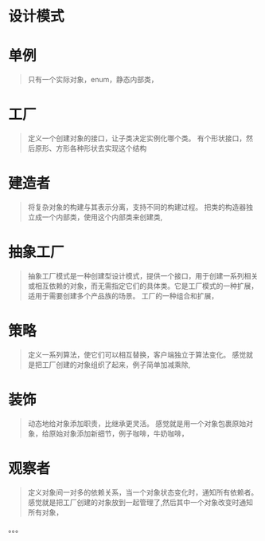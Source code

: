 # 设计模式

# 单例
> 只有一个实际对象，enum，静态内部类，

# 工厂
> 定义一个创建对象的接口，让子类决定实例化哪个类。
> 有个形状接口，然后原形、方形各种形状去实现这个结构

# 建造者
> 将复杂对象的构建与其表示分离，支持不同的构建过程。
> 把类的构造器独立成一个内部类，使用这个内部类来创建类,

# 抽象工厂
> 抽象工厂模式是一种创建型设计模式，提供一个接口，用于创建一系列相关或相互依赖的对象，而无需指定它们的具体类。它是工厂模式的一种扩展，适用于需要创建多个产品族的场景。
> 工厂的一种组合和扩展，

# 策略
> 定义一系列算法，使它们可以相互替换，客户端独立于算法变化。
> 感觉就是把工厂创建的对象组织了起来，例子简单加减乘除,

# 装饰
> 动态地给对象添加职责，比继承更灵活。
> 感觉就是用一个对象包裹原始对象，给原始对象添加新细节，例子咖啡，牛奶咖啡，

# 观察者
> 定义对象间一对多的依赖关系，当一个对象状态变化时，通知所有依赖者。
> 感觉就是把工厂创建的对象放到一起管理了,然后其中一个对象改变时通知所有对象，

。。。